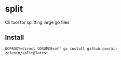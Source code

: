 # split
Cli tool for splitting large go files


## Install 
```shell
GOPROXY=direct GOSUMDB=off go install github.com/ai-zelenin/split@latest
```